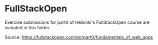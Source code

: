 # FullStackOpen
Exercise submissions for part0 of Helsinki's FullStackOpen course are included in this folder.

Source: https://fullstackopen.com/en/part0/fundamentals_of_web_apps
